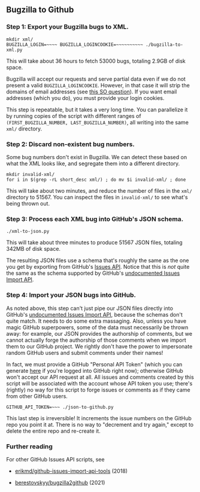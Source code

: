 ## Bugzilla to Github

### Step 1: Export your Bugzilla bugs to XML.

    mkdir xml/
    BUGZILLA_LOGIN=~~~~ BUGZILLA_LOGINCOOKIE=~~~~~~~~~~ ./bugzilla-to-xml.py

This will take about 36 hours to fetch 53000 bugs,
totaling 2.9GB of disk space.

Bugzilla will accept our requests and serve partial data
even if we do not present a valid `BUGZILLA_LOGINCOOKIE`.
However, in that case it will strip the domains of email
addresses (see [this SO question](https://stackoverflow.com/questions/70307092/)).
If you want email addresses (which you do), you must
provide your login cookies.

This step is repeatable, but it takes a very long time.
You can parallelize it by running copies of the script with
different ranges of `(FIRST_BUGZILLA_NUMBER, LAST_BUGZILLA_NUMBER)`,
all writing into the same `xml/` directory.


### Step 2: Discard non-existent bug numbers.

Some bug numbers don't exist in Bugzilla. We can detect these
based on what the XML looks like, and segregate them into a different
directory.

    mkdir invalid-xml/
    for i in $(grep -rL short_desc xml/) ; do mv $i invalid-xml/ ; done

This will take about two minutes, and reduce the
number of files in the `xml/` directory to 51567.
You can inspect the files in `invalid-xml/` to see
what's being thrown out.


### Step 3: Process each XML bug into GitHub's JSON schema.

    ./xml-to-json.py

This will take about three minutes to produce 51567 JSON files,
totaling 342MB of disk space.

The resulting JSON files use a schema that's roughly the same
as the one you get by exporting from GitHub's
[Issues API](https://docs.github.com/en/rest/reference/issues#list-repository-issues).
Notice that this is _not_ quite the same as the schema supported
by GitHub's [undocumented Issues Import API](https://gist.github.com/jonmagic/5282384165e0f86ef105).


### Step 4: Import your JSON bugs into GitHub.

As noted above, this step can't just pipe our JSON files directly into GitHub's
[undocumented Issues Import API](https://gist.github.com/jonmagic/5282384165e0f86ef105),
because the schemas don't quite match. It needs to do some extra massaging.
Also, unless you have magic GitHub superpowers, some of the data must necessarily
be thrown away: for example, our JSON provides the authorship of comments, but
we cannot actually forge the authorship of those comments when we import them to
our GitHub project. We rightly don't have the power to impersonate random GitHub users
and submit comments under their names!

In fact, we must provide a GitHub "Personal API Token"
(which you can generate [here](https://github.com/settings/tokens/new) if you're logged
into GitHub right now); otherwise GitHub won't accept our API request at all.
All issues and comments created by this script will be associated with the account
whose API token you use; there's (rightly) no way for this script to forge issues or
comments as if they came from other GitHub users.

    GITHUB_API_TOKEN=~~~ ./json-to-github.py

This last step is irreversible! It increments the issue numbers on the GitHub repo you
point it at. There is no way to "decrement and try again," except to delete the entire
repo and re-create it.


### Further reading

For other GitHub Issues API scripts, see

* [erikmd/github-issues-import-api-tools](https://github.com/erikmd/github-issues-import-api-tools) (2018)

* [berestovskyy/bugzilla2github](https://github.com/berestovskyy/bugzilla2github) (2021)
